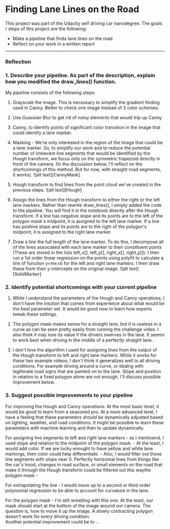# **Finding Lane Lines on the Road** 

This project was part of the Udacity self driving car nanodegree.  The goals / steps of this project are the following:
* Make a pipeline that finds lane lines on the road
* Reflect on your work in a written report


[//]: # (Image References)

[image1]: ./test_images_output/edgessolidYellowLeft.jpg "CannyMask"
[image2]: ./test_images_output/linessolidYellowLeft.jpg "Hough"
[image3]: ./test_images_output/solidYellowLeft.jpg "SolidMarker"

---

### Reflection

### 1. Describe your pipeline. As part of the description, explain how you modified the draw_lines() function.

My pipeline consists of the following steps:
1)  Grayscale the image.  This is necessary to simplify the gradient finding used in Canny.  Better to check one image instead of 3 color schemes.

2)  Use Guassian Blur to get rid of noisy elements that would trip up Canny

3)  Canny, to identify points of significant color transition in the image that could identify a lane marker.

4)  Masking - We're only interested in the region of the image that could be a lane marker.  So, to simplify our work and to reduce the potential number of irrelevant line segments that would be identified by the Hough transform, we focus only on the symmetric trapezoid directly in front of the camera. (In the discussion below, I'll reflect on the shortcomings of this method.  But for now, with straight road segments, it works).
![alt text][CannyMask]

5)  Hough transform to find lines from the point cloud we've created in the previous steps.
![alt text][Hough]

6)  Assign the lines from the Hough transform to either the right or the left lane markers.  Rather than rewrite draw_lines(), I simply added the code to the pipeline.  You will find it in the notebook directly after the Hough transform.  If a line has negative slope and its points are to the left of the polygon mask's midpoint, it is assigned to the left lane marker.  If a line has positive slope and its points are to the right of the polygon's midpoint, it is assigned to the right lane marker.  

7) Draw a line the full length of the lane marker.  To do this, I decompose all of the lines associated with each lane marker to their constituent points (These are stored in the lists left_x[], left_y[], right_x[], right_y[]).  I then run a 1st order linear regression on the points using polyfit to calculate a line of function y=mx+b for the left and right lane markers.  I then draw these from their y-intercepts on the original image.
![alt text][SolidMarker]



### 2. Identify potential shortcomings with your current pipeline

1) While I understand the parameters of the Hough and Canny operations, I don't have the intution that comes from experience about what would be the best parameter set.  It  would be good now to learn how experts tweak these settings.

2) The polygon mask makes sense for a straight lane, but it is useless in a curve as can be seen pretty easily from running the challenge video.  I also think it may lose its value if the drivers swerves in the lane.  It seems to work best when driving in the middle of a perfectly straight lane.

3) I don't love the algorithm I used for assigning lines from the output of the Hough transform to left and right lane markers.  While it works for these two example videos, I don't think it generalizes well to all driving conditions.  For example driving around a curve, or dealng with legitimate road signs that are painted on to the lane.  Slope and position in relation to a fixed polygon alone are not enough.  I'll discuss possible improvement below.  


### 3. Suggest possible improvements to your pipeline

For improving the Hough and Canny operations:  At the most basic level, it would be good to learn from a seasoned pro.  At a more advanced level, I have a feeling that these parameters should be dynamically adjusted based on lighting, weather, and road conditions.  It might be possible to learn these parameters with machine learning and then to update dynamically.

For assigning line segments to left and right lane markers - as I mentioend, I used slope and relation to the midpoint of the polygon mask. 
    - At the least, I would add color.  If we are lucky enought to have yellow and white lane markings, then color could help differentiate. 
    - Also, I would filter out those line segments with slope near 0.  Perfectly horizontal lines from things like the car's hood, changes in road surface, or small elements on the road that make it through the Hough transform could be filtered out this waythe polygon mask - 

For extrapolating the line - I would move up to a second or third order polynomial regression to be able to account for curvature in the lane.

For the polygon mask - I'm still wrestling with this one.  At the least, our mask should start at the bottom of the image around our camera.  The question is, how to move it up the image.  A slowly contracting polygon doesn't work for every driving condition.  
Another potential improvement could be to ...

